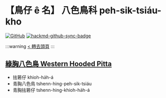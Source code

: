 # 【鳥仔 ê 名】 八色鳥科 peh-sik-tsiáu-kho

[![GitHub](https://img.shields.io/badge/GitHub-black?logo=github)](https://github.com/siansiansu/tsiau-a-e-mia)
[![hackmd-github-sync-badge](https://hackmd.io/n9GM3ZkqS9aKVCfJXNmpRg/badge)](https://hackmd.io/n9GM3ZkqS9aKVCfJXNmpRg)

:::warning
[< 轉去頭頁](https://hackmd.io/@siansiansu/Hy4VzNvha)
:::

## [綠胸八色鳥 Western Hooded Pitta](https://ebird.org/species/wehpit1)

- 抾箬仔 khioh-ha̍h-á
- 青胸八色鳥 tshenn-hing-peh-sik-tsiáu
- 青胸抾箬仔 tshenn-hing-khioh-ha̍h-á
